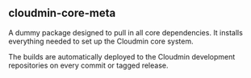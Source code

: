 ## cloudmin-core-meta

A dummy package designed to pull in all core dependencies. It installs
everything needed to set up the Cloudmin core system.

The builds are automatically deployed to the Cloudmin development repositories
on every commit or tagged release.
